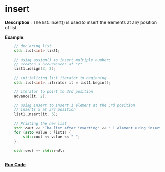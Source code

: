 # insert

**Description** : The list::insert() is used to insert the elements at any position of list. 

**Example**:
```cpp
    // declaring list 
    std::list<int> list1; 
  
    // using assign() to insert multiple numbers 
    // creates 3 occurrences of "2" 
    list1.assign(3, 2); 
  
    // initializing list iterator to beginning 
    std::list<int>::iterator it = list1.begin(); 
  
    // iterator to point to 3rd position 
    advance(it, 2); 
  
    // using insert to insert 1 element at the 3rd position 
    // inserts 5 at 3rd position 
    list1.insert(it, 5); 
  
    // Printing the new list 
    std::cout << "The list after inserting" << " 1 element using insert() is : "; 
    for (auto value : list1) {
        std::cout << value << " "; 
    }
  
    std::cout << std::endl; 
    
```
**[Run Code](https://rextester.com/LXC66794)**
